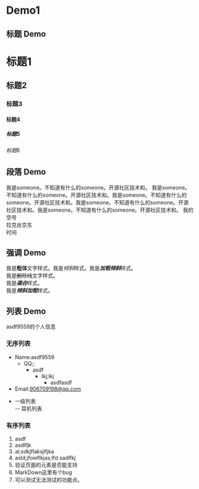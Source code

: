 # Demo1

## 标题 Demo
# 标题1
## 标题2
### 标题3
#### 标题4
##### 标题5
###### 标题6

## 段落 Demo

我是someone。不知道有什么的someone。开源社区技术和。	我是someone。不知道有什么的someone。开源社区技术和。我是someone。不知道有什么的someone。开源社区技术和。我是someone。不知道有什么的someone。开源社区技术和。我是someone。不知道有什么的someone。开源社区技术和。
    我的空号  
	拉克丝京东	
	时间 
	
## 强调 Demo

我是**粗体**文字样式。我是*倾斜*样式。我是***加粗倾斜***样式。	
我是~~删除线~~文字样式。	
我是~~***混合***~~样式。	
我是***倾斜加粗***样式。

## 列表 Demo
asdf9559的个人信息
### 无序列表
* Name:asdf9559
  * QQ;:
    * asdf
      * lkj;lkj
	    *  asdfasdf
* Email:906709198@qq.com	
- 一级列表	
-- 耳机列表
### 有序列表
1. asdf
2. asdlfjk 
3. al;sdkjflaksjlfjka
4. asld;jfoieflkjas;lfd sadlfkj
5. 验证页面的元素是否能支持
6. MarkDown这里有个bug
7. 可以测试无法测试的功能点。

